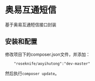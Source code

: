 # 奥易互通短信

基于奥易互通短信接口封装  


## 安装和配置
修改项目下的composer.json文件，并添加：  
```
    "roseknife/aoyihutong":"dev-master"
```
然后执行```composer update```。  

